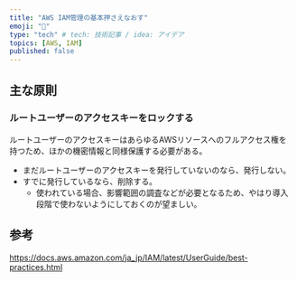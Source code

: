 ```yaml
---
title: "AWS IAM管理の基本押さえなおす"
emoji: "🍣"
type: "tech" # tech: 技術記事 / idea: アイデア
topics: [AWS, IAM]
published: false
---
```


## 主な原則

### ルートユーザーのアクセスキーをロックする

ルートユーザーのアクセスキーはあらゆるAWSリソースへのフルアクセス権を持つため、ほかの機密情報と同様保護する必要がある。

* まだルートユーザーのアクセスキーを発行していないのなら、発行しない。
* すでに発行しているなら、削除する。
  * 使われている場合、影響範囲の調査などが必要となるため、やはり導入段階で使わないようにしておくのが望ましい。

## 参考


https://docs.aws.amazon.com/ja_jp/IAM/latest/UserGuide/best-practices.html